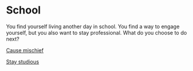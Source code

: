 # School

You find yourself living another day in school. You find a way to engage yourself, but you also want to stay professional. What do you choose to do next?

[Cause mischief](troublemaker.md)

[Stay studious](ivy-league-institution.md)
